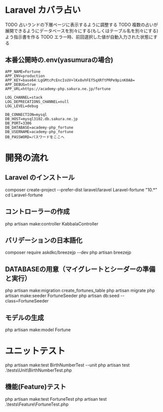 # Laravel カバラ占い

TODO 占いランドの下層ページに表示するように調整する
TODO 複数の占いが展開できるようにデータベースを別々にする(もしくはテーブル名を別々にする)よう指示書を作る
TODO エラー時、前回選択した値が自動入力された状態にする

## 本番公開時の.env(yasumuraの場合)

```
APP_NAME=Fortune
APP_ENV=production
APP_KEY=base64:LgGMtcPcEncIsUV+lKx8vhFEf5qXRftPRPe9pinK0A8=
APP_DEBUG=true
APP_URL=https://academy-php.sakura.ne.jp/fortune

LOG_CHANNEL=stack
LOG_DEPRECATIONS_CHANNEL=null
LOG_LEVEL=debug

DB_CONNECTION=mysql
DB_HOST=mysql3102.db.sakura.ne.jp
DB_PORT=3306
DB_DATABASE=academy-php_fortune
DB_USERNAME=academy-php_fortune
DB_PASSWORD=パスワードをここへ
```

# 開発の流れ

## Laravel のインストール
composer create-project --prefer-dist laravel/laravel Laravel-fortune "10.*"
cd Laravel-fortune

## コントローラーの作成
php artisan make:controller KabbalaController

## バリデーションの日本語化
composer require askdkc/breezejp --dev
php artisan breezejp

## DATABASEの用意（マイグレートとシーダーの準備と実行）
php artisan make:migration create_fortunes_table 
php artisan migrate
php artisan make:seeder FortuneSeeder
php artisan db:seed --class=FortuneSeeder

## モデルの生成
php artisan make:model Fortune 

# ユニットテスト
php artisan make:test BirthNumberTest --unit
php artisan test .\tests\Unit\BirthNumberTest.php

## 機能(Feature)テスト
php artisan make:test FortuneTest
php artisan test .\tests\Feature\FortuneTest.php 
